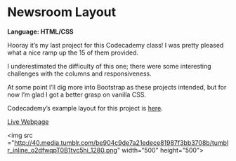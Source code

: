 # Newsroom Layout
<strong>Language: HTML/CSS</strong>

Hooray it’s my last project for this Codecademy class! I was pretty pleased what a nice ramp up the 15 of them provided.

I underestimated the difficulty of this one; there were some interesting challenges with the columns and responsiveness. 

At some point I’ll dig more into Bootstrap as these projects intended, but for now I’m glad I got a better grasp on vanilla CSS.

Codecademy’s example layout for this project is <a href="https://s3.amazonaws.com/codecademy-content/projects/newsroom/index.html">here</a>.

<a href="http://dargacode.github.io/CodecademyNewsroomLayout/">Live Webpage</a>

<img src ="http://40.media.tumblr.com/be904c9de7a21edece81987f3bb3708b/tumblr_inline_o2dfwqpT0B1tvc5hi_1280.png" width=“500" height="500">
